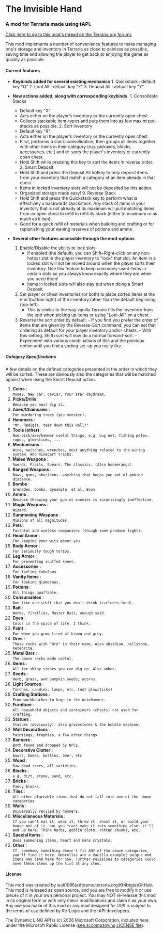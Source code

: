 The Invisible Hand
==================
### A mod for Terraria made using tAPI.

[Click here to go to this mod's thread on the Terraria.org forums][1]

This mod implements a number of convenience features to make managing one's storage and inventory in Terraria as close to painless as possible, saving time and allowing the player to get back to enjoying the game as quickly as possible.


#### Current features
  *  __Keybinds added for several existing mechanics__
    1.  Quickstack : default key "Q"
    2.  Loot All : default key "Z"
    3.  Deposit All : default key "Y"
  *  __New actions added, along with corresponding keybinds.__
    1.  Consolidate Stacks
        *  Default key "X"
        *  Acts either on the player's inventory or the currently open chest.
        *  Collects stackable item-types and puts them into as few maximized-stacks as possible.
    2.  Sort Inventory
        -   Default key "R"
        *  Acts either on the player's inventory or the currently open chest.
        -   First, performs a stack-consolidation, then groups all items together with other items in their category (e.g. pickaxes, blocks, accessories, etc.) and re-sorts the player's inventory or currently open chest.
        -   Hold Shift while pressing this key to sort the items in reverse order.
    2.  Smart Deposit
        -   Hold Shift and press the Deposit All hotkey to only deposit items from your inventory that match a category of an item already in that chest.
        -   Items in locked inventory slots will not be deposited by this action.
        -   Organized storage made easy!
    9.  Reverse Stack
        -   Hold Shift and press the Quickstack key to perform what is effectively a backwards Quickstack. Any stack of items in your inventory that is not already at its maximum will pull matching items from an open chest to refill to refill its stack (either to maximum or as much as it can).
        -   Good for a quick refill of materials when building and crafting or for replenishing your waning reserves of potions and ammo.

  * __Several other features accessible through the mod-options__
    1.  Enable/Disable the ability to lock slots
        -   If enabled (the default), you can Shift+Right-click on any non-hotbar slot in the player inventory to "lock" that slot. An item in a locked slot will not be moved around when the player sorts their inventory. Use this feature to keep commonly-used items in certain slots so you always know exactly where they are when you need them!
        -   Items in locked slots will also stay put when doing a Smart Deposit.
    3.  Set player or chest inventories (or both) to place sorted items at the end (bottom right) of the inventory rather than the default beginning (top-left).
        -   This is similar to the way vanilla Terraria fills the inventory from the end when picking up items or using "Loot-All" on a chest.
    117.    Reverse the sort order by default.
        -   If you find you prefer the order of items that are given by the Reverse-Sort command, you can set that ordering as default for your player inventory and/or chests.
        -   With this setting, Shift+sort will now do a normal forward-sort.
        -   Experiment with various combinations of this and the previous option until you find a sorting set-up you really like.

##### Category Specifications
A few details on the defined categories presented in the order in which they will be sorted. These are obviously also the categories that will be matched against when using the Smart Deposit action.

  1.  __Coins__ :<br>
   `Money. New car, caviar, four star daydream.`
  2.  __Picks/Drills__ :<br>
   `Because you must dig it.`
  2.  __Axes/Chainsaws__ :<br> `For murdering trees (you monster).`
  2.  __Hammers__ :<br>
		`"Mr. Redigit, tear down this wall!"`
  2.  __Tools (other)__ :<br>
 `Non-pick/axe/hammer useful things, e.g. bug net, fishing poles, ropes, glowsticks, ...`
  2.  __Mechanisms__ :<br>
 `Wire, switches, wrenches, most anything related to the wiring system. And minecart tracks.`
  2.  __Melee Weapons__ :<br>
 `Swords, Flails, Spears. The classics. (Also boomerangs).`
  2.  __Ranged Weapons__ :<br>
 `Bows, guns, shurikens--anything that keeps you out of poking distance.`
  2.  __Bombs__ :<br>
 `Grenades, bombs, dynamite, et al. Boom.`
  2.  __Ammo__ :<br>
 `Because throwing your gun at enemies is surprisingly ineffective.`
  2.  __Magic Weapons__ :<br>
 `Wizard.`
  2.  __Summoning Weapons__ :<br>
 `Minions of all magnitudes.`
  2.  __Pets__ :<br>
 `Faithful and useless companions (though some produce light).`
  2.  __Head Armor__ :<br>
 `For keeping your wits about you.`
  2.  __Body Armor__ :<br>
 `For seriously tough torsos.`
  2.  __Leg Armor__ :<br>
 `For preventing scuffed knees.`
  2.  __Accessories__ :<br>
 `For feeling fabulous.`
  2.  __Vanity Items__ :<br>
 `For looking glamorous.`
  2.  __Potions__ :<br>
 `All things quaffable.`
  2.  __Consumables__ :<br>
 `One time use stuff that you don't drink (includes food).`
  2.  __Bait__ :<br>
 `Worms, fireflies, Master Bait, enough said.`
  2.  __Dyes__ :<br>
 `Color is the spice of life. I think.`
  2.  __Paint__ :<br>
 `For when you grow tired of brown and grey.`
  2.  __Ores__ :<br>
 `Those rocks with "Ore" in their name. Also obsidian, hellstone, meteorite.`
  2.  __Metal Bars__ :<br>
 `The above rocks made useful.`
  2.  __Gems__ :<br>
 `All the shiny stones you can dig up. Also amber.`
  2.  __Seeds__ :<br>
 `Herb, grass, and pumpkin seeds; acorns.`
  2.  __Light Sources__ :<br>
 `Torches, candles, lamps, etc. (not glowsticks)`
  2.  __Crafting Stations__ :<br>
 `From workbenches to kegs to the AutoHammer.`
  2.  __Furniture__ :<br>
 `All household objects and containers (chests) not used for crafting.`
  2.  __Statues__ :<br>
 `Statues (obviously); also gravestones & the bubble machine.`
  2.  __Wall Decorations__ :<br>
 `Paintings, trophies, a few other things.`
  2.  __Banners__ :<br>
 `Both found and dropped by NPCs.`
  2.  __Decorative Clutter__ :<br>
 `bowls, books, bottles, beer, etc`
  2.  __Wood__ :<br>
 `Raw dead trees, all varieties.`
  2.  __Blocks__ :<br>
 `e.g. dirt, stone, sand, etc.`
  2.  __Bricks__ :<br>
 `Fancy blocks.`
  2.  __Tiles__ :<br>
 `All other placeable items that do not fall into one of the above categories`
  2.  __Walls__ :<br>
 `Universally reviled by hammers.`
  2.  __Miscellaneous Materials__ :<br>
 `If you can't eat it, wear it, throw it, shoot it, or build your house out of it--but you *can* make it into something else--it'll end up here. Think herbs, goblin cloth, rotten chunks, etc.`
  2.  __Special Items__ :<br>
 `Boss summoning items, heart and mana crystals.`
  2.  __Other__ :<br>
 `If, somehow, something doesn't fit ANY of the above categories, you'll find it here. Umbrellas are a Vanilla example; unique mod items may land here for now. Further revisions to categories could move these items up the list at any item.`

#### License
  This mod was created by wuli1986(a)forums.terraria.org/Kf4btg(a)GitHub. This mod is released as open source, and you are free to modify it or use pieces of it in your own personal project. You may NOT re-release this mod in its original form or with only minor modifications and claim it as your own.  Any use you make of this mod or any mod designed for tAPI is subject to the terms of use defined by Re-Logic and the tAPI developers.

  The Dynamic LINQ API is (c) 2006 Microsoft Corporation, included here under the Microsoft Public License ([see accompanying LICENSE file][2]).

[1]:http://forums.terraria.org/index.php?threads/the-invisible-hand-inventory-management-for-the-organizationally-challenged.7547/
[2]:/DynamicQuery/LICENSE

